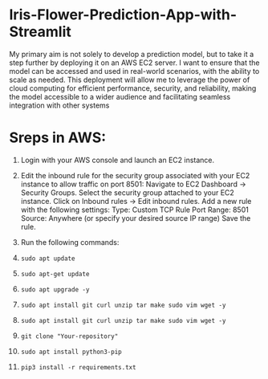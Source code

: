 # Iris-Flower-Prediction-App-with-Streamlit
My primary aim is not solely to develop a prediction model, but to take it a step further by deploying it on an AWS EC2 server. I want to ensure that the model can be accessed and used in real-world scenarios, with the ability to scale as needed. This deployment will allow me to leverage the power of cloud computing for efficient performance, security, and reliability, making the model accessible to a wider audience and facilitating seamless integration with other systems

# Sreps in AWS:
1. Login with your AWS console and launch an EC2 instance.

2. Edit the inbound rule for the security group associated with your EC2 instance to allow traffic on port 8501:
Navigate to EC2 Dashboard → Security Groups.
Select the security group attached to your EC2 instance.
Click on Inbound rules → Edit inbound rules.
Add a new rule with the following settings:
Type: Custom TCP Rule
Port Range: 8501
Source: Anywhere (or specify your desired source IP range)
Save the rule.

3. Run the following commands:
1. `sudo apt update`
2. `sudo apt-get update` 
3. `sudo apt upgrade -y`
4. `sudo apt install git curl unzip tar make sudo vim wget -y`
5. `sudo apt install git curl unzip tar make sudo vim wget -y`
6. `git clone "Your-repository"`
7. `sudo apt install python3-pip`
8. `pip3 install -r requirements.txt`
